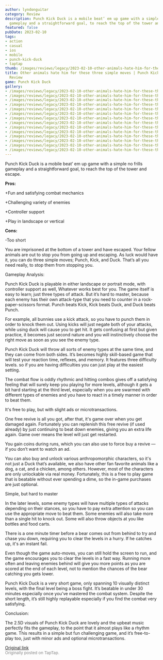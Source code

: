 ```yaml
---
author: lyndonguitar
category: Review
description: Punch Kick Duck is a mobile beat’ em up game with a simple no frills
  gameplay and a straightforward goal, to reach the top of the tower and escape.
featured: false
pubDate: 2023-02-10
tags:
- action
- casual
- ios
- mobile
- punch-kick-duck
- taptap
thumb: /images/reviews/legacy/2023-02-10-other-animals-hate-him-for-these-three-simple-moves--punch-kick-duck---full-review-0.avif
title: Other animals hate him for these three simple moves | Punch Kick Duck - Full
  Review
game: Punch Kick Duck
gallery:
- /images/reviews/legacy/2023-02-10-other-animals-hate-him-for-these-three-simple-moves--punch-kick-duck---full-review-0.avif
- /images/reviews/legacy/2023-02-10-other-animals-hate-him-for-these-three-simple-moves--punch-kick-duck---full-review-1.avif
- /images/reviews/legacy/2023-02-10-other-animals-hate-him-for-these-three-simple-moves--punch-kick-duck---full-review-2.avif
- /images/reviews/legacy/2023-02-10-other-animals-hate-him-for-these-three-simple-moves--punch-kick-duck---full-review-3.avif
- /images/reviews/legacy/2023-02-10-other-animals-hate-him-for-these-three-simple-moves--punch-kick-duck---full-review-4.avif
- /images/reviews/legacy/2023-02-10-other-animals-hate-him-for-these-three-simple-moves--punch-kick-duck---full-review-5.avif
- /images/reviews/legacy/2023-02-10-other-animals-hate-him-for-these-three-simple-moves--punch-kick-duck---full-review-6.avif
- /images/reviews/legacy/2023-02-10-other-animals-hate-him-for-these-three-simple-moves--punch-kick-duck---full-review-7.avif
- /images/reviews/legacy/2023-02-10-other-animals-hate-him-for-these-three-simple-moves--punch-kick-duck---full-review-8.avif
- /images/reviews/legacy/2023-02-10-other-animals-hate-him-for-these-three-simple-moves--punch-kick-duck---full-review-9.avif
- /images/reviews/legacy/2023-02-10-other-animals-hate-him-for-these-three-simple-moves--punch-kick-duck---full-review-10.avif
- /images/reviews/legacy/2023-02-10-other-animals-hate-him-for-these-three-simple-moves--punch-kick-duck---full-review-11.avif
- /images/reviews/legacy/2023-02-10-other-animals-hate-him-for-these-three-simple-moves--punch-kick-duck---full-review-12.avif
- /images/reviews/legacy/2023-02-10-other-animals-hate-him-for-these-three-simple-moves--punch-kick-duck---full-review-13.avif
---
```

Punch Kick Duck is a mobile beat’ em up game with a simple no frills gameplay and a straightforward goal, to reach the top of the tower and escape.


**Pros:**


+Fun and satisfying combat mechanics

+Challenging variety of enemies

+Controller support

+Play in landscape or vertical


**Cons:**


-Too short

You are imprisoned at the bottom of a tower and have escaped. Your fellow animals are out to stop you from going up and escaping. As luck would have it, you can do three simple moves; Punch, Kick, and Duck. That’s all you need really, to stop them from stopping you.

Gameplay Analysis:

Punch Kick Duck is playable in either landscape or portrait mode, with controller support as well, Whatever works best for you. The game itself is easy to learn; just three types of attack. But it’s hard to master, because each enemy has their own attack-type that you need to counter in a rock-paper-scissors format. Punch beats Kick, Kick beats Duck, and Duck beats Punch.

For example, all bunnies use a kick attack, so you have to punch them in order to knock them out. Using kicks will just negate both of your attacks, while using duck will cause you to get hit. It gets confusing at first but given practice, it becomes just second nature and you will instinctively choose the right move as soon as you see the enemy type.

Punch Kick Duck will throw all sorts of enemy types at the same time, and they can come from both sides. It’s becomes highly skill-based game that will test your reaction time, reflexes, and memory. It features three difficulty levels. so if you are having difficulties you can just play at the easiest setting.

The combat flow is oddly rhythmic and hitting combos gives off a satisfying feeling that will surely keep you playing for more levels, although it gets a bit hard starting at the third level, especially when you are swarmed with different types of enemies and you have to react in a timely manner in order to beat them.

It's free to play, but with slight ads or microtransactions.

One free revive is all you got, after that, it's game over when you get damaged again. Fortunately you can replenish this free revive (if used already) by just continuing to beat down enemies, giving you an extra life again. Game over means the level will just get restarted.

You gain coins during runs, which you can also use to force buy a revive — if you don’t want to watch an ad.

You can also buy and unlock various anthropomorphic characters, so it's not just a Duck that’s available, we also have other fan favorite animals like a dog, a cat, and a chicken, among others. However, most of the characters are only unlockable via real money. Fortunately, this is a free to play game that is beatable without ever spending a dime, so the in-game purchases are just optional.

Simple, but hard to master

In the later levels, some enemy types will have multiple types of attacks depending on their stances, so you have to pay extra attention so you can use the appropriate move to beat them. Some enemies will also take more than a single hit to knock out. Some will also throw objects at you like bottles and food carts.

There is a one minute timer before a bear comes out from behind to try and chase you down, requiring you to clear the levels in a hurry. If he catches up, it's an instant fail.

Even though the game auto-moves, you can still hold the screen to run, and the game encourages you to clear the levels in a fast way. Running more often and leaving enemies behind will give you more points as you are scored at the end of each level, not to mention the chances of the bear catching you gets lower.

Punch Kick Duck is a very short game, only spanning 10 visually distinct levels, with the final level being a boss fight. It’s beatable in under 30 minutes especially once you’ve mastered the combat system. Despite the short length, it’s still highly replayable especially if you find the combat very satisfying.

Conclusion:

The 2.5D visuals of Punch Kick Duck are lovely and the upbeat music perfectly fits the gameplay, to the point that it almost plays like a rhythm game. This results in a simple but fun challenging game, and it’s free-to-play too, just with minor ads and optional microtransactions.

[Original link](https://www.taptap.io/post/4492652)<br><span style="font-size: 0.95em; color: #888;">Originally posted on TapTap.</span>